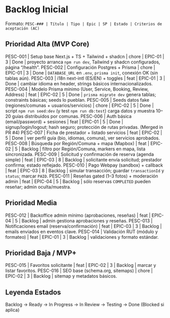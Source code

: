 # Backlog Inicial

Formato: `PESC-### | Título | Tipo | Epic | SP | Estado | Criterios de aceptación (AC)`

## Prioridad Alta (MVP Core)
PESC-001 | Setup base Next.js + TS + Tailwind + shadcn | chore | EPIC-01 | 3 | Done | proyecto arranca `npm run dev`, Tailwind y shadcn configurados, página “/health”.
PESC-002 | Configuración Postgres + Prisma | chore | EPIC-01 | 3 | Done | `DATABASE_URL` en `.env`, `prisma init`, conexión OK (sin tablas aún).
PESC-003 | i18n next-intl (ES/EN) + toggles | feat | EPIC-01 | 3 | Done | cambiar idioma en header, strings básicos internacionalizados.
PESC-004 | Modelo Prisma mínimo (User, Service, Booking, Review, Address) | feat | EPIC-02 | 5 | Done | `prisma migrate dev` genera tablas; constraints básicas; seeds lo pueblan.
PESC-005 | Seeds datos fake (regiones/comunas + usuarios/servicios) | chore | EPIC-02 | 5 | Done | script `npm run seed:dev` (y test `npm run db:test`) carga datos y muestra 10–20 guías distribuidos por comunas.
PESC-006 | Auth básica (email/password) + sesiones | feat | EPIC-01 | 5 | Done | signup/login/logout; hash seguro; protección de rutas privadas. (Merged in PR #4)
PESC-007 | Ficha de prestador + listado servicios | feat | EPIC-02 | 5 | Done | ver perfil guía (bio, idiomas, comuna), ver servicios aprobados.
PESC-008 | Búsqueda por Región/Comuna + mapa (Mapbox) | feat | EPIC-02 | 5 | Backlog | filtro por Región/Comuna, markers en mapa, lista sincronizada.
PESC-009 | Solicitud y confirmación de reserva (agenda simple) | feat | EPIC-03 | 8 | Backlog | solicitante envía solicitud; prestador confirma; estado reflejado.
PESC-010 | Pago Webpay (sandbox) + callback | feat | EPIC-03 | 8 | Backlog | simular transacción; guardar `transactionId` y `status`; marcar `PAID`.
PESC-011 | Reseñas gated (1–3 fotos) + moderación admin | feat | EPIC-04 | 5 | Backlog | sólo reservas `COMPLETED` pueden reseñar; admin oculta/muestra.

## Prioridad Media
PESC-012 | Backoffice admin mínimo (aprobaciones, reseñas) | feat | EPIC-04 | 5 | Backlog | admin gestiona aprobaciones y reseñas.
PESC-013 | Notificaciones email (reserva/confirmación) | feat | EPIC-03 | 3 | Backlog | emails enviados en eventos clave.
PESC-014 | Validación RUT (módulo y formateo) | feat | EPIC-01 | 3 | Backlog | validaciones y formato estándar.

## Prioridad Baja / MVP+
PESC-015 | Favoritos solicitante | feat | EPIC-02 | 3 | Backlog | marcar y listar favoritos.
PESC-016 | SEO base (schema.org, sitemaps) | chore | EPIC-02 | 3 | Backlog | sitemap y metadatos básicos.

## Leyenda Estados
Backlog → Ready → In Progress → In Review → Testing → Done (Blocked si aplica)
